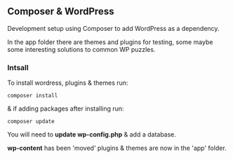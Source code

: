 ## Composer & WordPress

Development setup using Composer to add WordPress as a dependency.

In the app folder there are themes and plugins for testing, some maybe some interesting solutions to common WP puzzles.

### Intsall

To install wordress, plugins & themes run:

`composer install`

& if adding packages after installing run: 

`composer update`

You will need to **update wp-config.php**
& add a database.

**wp-content** has been 'moved' plugins & themes are now in the 'app' folder.

